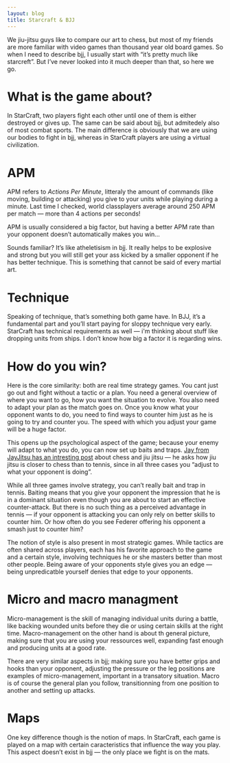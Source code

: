 ```yaml
---
layout: blog
title: Starcraft & BJJ
---
```

We jiu-jitsu guys like to compare our art to chess, but most of my friends are more familiar with video games than thousand year old board games. So when I need to describe bjj, I usually start with “it’s pretty much like starcreft”. But I’ve never looked into it much deeper than that, so here we go.

# What is the game about?
In StarCraft, two players fight each other until one of them is either destroyed or gives up. The same can be said about bjj, but admitedely also of most combat sports. The main difference is obviously that we are using our bodies to fight in bjj, whereas in StarCraft players are using a virtual civilization.

# APM
APM refers to *Actions Per Minute*, litteraly the amount of commands (like moving, building or attacking) you give to your units while playing during a minute. Last time I checked, world classplayers average around 250 APM per match — more than 4 actions per seconds!

APM is usually considered a big factor, but having a better APM rate than your opponent doesn’t automatically makes you win…

Sounds familiar? It’s like atheletisism in bjj. It really helps to be explosive and strong but you will still get your ass kicked by a smaller opponent if he has better technique. This is something that cannot be said of every martial art.

# Technique

Speaking of technique, that’s something both game have. In BJJ, it’s a fundamental part and you’ll start paying for sloppy technique very early. StarCraft has technical requirements as well — i'm thinking about stuff like dropping units from ships. I don’t know how big a factor it is regarding wins.

# How do you win?

Here is the core similarity: both are real time strategy games. You cant just go out and fight without a tactic or a plan. You need a general overview of where you want to go, how you want the situation to evolve.
You also need to adapt your plan as the match goes on. Once you know what your opponent wants to do, you need to find ways to counter him just as he is going to try and counter you. The speed with which you adjust your game will be a huge factor.

This opens up the psychological aspect of the game; because your enemy will adapt to what you do, you can now set up baits and traps. [Jay from JayJitsu has an intresting post](http://www.jayjitsu.com/comparing-jiu-jitsu-to-the-game-of-chess/) about chess and jiu jitsu — he asks how jiu jitsu is closer to chess than to tennis, since in all three cases you “adjust to what your opponent is doing”.

While all three games involve strategy, you can’t really bait and trap in tennis. Baiting means that you give your opponent the impression that he is in a dominant situation even though you are about to start an effective counter-attack. But there is no such thing as a perceived advantage in tennis — if your opponent is attacking you can only rely on better skills to counter him. Or how often do you see Federer offering his opponent a smash just to counter him?

The notion of style is also present in most strategic games. While tactics are often shared across players, each has his favorite approach to the game and a certain style, involving techniques he or she masters better than most other people. Being aware of your opponents style gives you an edge — being unpredicatble yourself denies that edge to your opponents.

# Micro and macro managment

Micro-management is the skill of managing individual units during a battle, like backing wounded units before they die or using certain skills at the right time. Macro-management on the other hand is about th general picture, making sure that you are using your ressources well, expanding fast enough and producing units at a good rate.

There are very similar aspects in bjj; making sure you have better grips and hooks than your opponent, adjusting the pressure or the leg positions are examples of micro-management, important in a transatory situation. Macro is of course the general plan you follow, transitionning from one position to another and setting up attacks.

# Maps

One key difference though is the notion of maps. In StarCraft, each game is played on a map with certain caracteristics that influence the way you play. This aspect doesn’t exist in bjj — the only place we fight is on the mats.